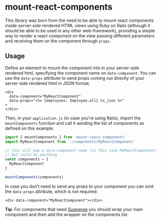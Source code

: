# mount-react-components

This library was born from the need to be able to mount react components inside server-side rendered HTML views using Ruby on Rails (although it should be able to be used in any other web-framework), providing a simple way to render a react component on the view passing different parameters and receiving them on the component through `props`.

## Usage

Define an element to mount the component into in your server-side rendered html, specifying the component name on `data-component`. You can use the `data-props` attribute to send props coming out directly of your server-side rendered html in JSON format.

```erb
<div
  data-component="MyReactComponent"
  data-props="<%= {employees: Employee.all}.to_json %>"
>
</div>
```

Then, in your `application.js` (in case you're using Rails), import the `mountComponents` function and call it sending the list of components as defined on this example.

```javascript
import { mountComponents } from 'mount-react-components'
import MyReactComponent from './components/MyReactComponent'

// this will map a data-component name (in this case MyReactComponent) and a component class (in this case also MyReactComponent)
// but could be anything
const components = {
  MyReactComponent
}

mountComponents(components)
```

In case you don't need to send any props to your component you can omit the `data-props` attribute, which is not required:

```erb
<div data-component="MyReactComponent"></div>
```

**Tip**: For components that need [Suspense](https://reactjs.org/docs/concurrent-mode-suspense.html) you should wrap your main component and then add the wrapper on the components list.
